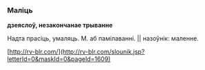 ### Маліць
**дзеяслоў, незакончанае трыванне**

Надта прасіць, умаляць. М. аб памілаванні. || назоўнік: маленне.

<a rel="author">[http://rv-blr.com/](http://rv-blr.com/slounik.jsp?letterId=0&maskId=0&pageId=1609)</a>

